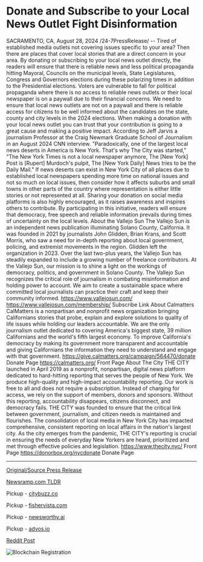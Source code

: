 # Donate and Subscribe to your Local News Outlet Fight Disinformation

SACRAMENTO, CA, August 28, 2024 /24-7PressRelease/ -- Tired of established media outlets not covering issues specific to your area? Then there are places that cover local stories that are a direct concern in your area. By donating or subscribing to your local news outlet directly, the readers will ensure that there is reliable news and less political propaganda hitting Mayoral, Councils on the municipal levels, State Legislatures, Congress and Governors elections during these polarizing times in addition to the Presidential elections.  Voters are vulnerable to fall for political propaganda where there is no access to reliable news outlets or their local newspaper is on a paywall due to their financial concerns. We need to ensure that local news outlets are not on a paywall and there is reliable access for citizens to be well informed about the candidates on the state, county and city levels in the 2024 elections.  When making a donation with your local news outlet you can trust that your contribution is going to a great cause and making a positive impact. According to Jeff Jarvis a journalism Professor at the Craig Newmark Graduate School of Journalism in an August 2024 CNN interview.  "Paradoxically, one of the largest local news deserts in America is New York. That's why The City was started," "The New York Times is not a local newspaper anymore, The [New York] Post is [Rupert] Murdoch's pulpit, The [New York Daily] News tries to be the Daily Mail."   If news deserts can exist in New York City of all places due to established local newspapers spending more time on national issues and not so much on local issues, then consider how it affects suburbs and small towns in other parts of the country where representation is either little stories or not represented at all. Sharing your donation on social media platforms is also highly encouraged, as it raises awareness and inspires others to contribute.   By participating in this initiative, readers will ensure that democracy, free speech and reliable information prevails during times of uncertainty on the local levels.  About the Vallejo Sun  The Vallejo Sun is an independent news publication illuminating Solano County, California. It was founded in 2021 by journalists John Glidden, Brian Krans, and Scott Morris, who saw a need for in-depth reporting about local government, policing, and extremist movements in the region. Glidden left the organization in 2023. Over the last two-plus years, the Vallejo Sun has steadily expanded to include a growing number of freelance contributors. At the Vallejo Sun, our mission is to shine a light on the workings of democracy, politics, and government in Solano County.   The Vallejo Sun recognizes the critical role of journalism in combating misinformation and holding power to account. We aim to create a sustainable space where committed local journalists can practice their craft and keep their community informed.  https://www.vallejosun.com/  https://www.vallejosun.com/membership/ Subscribe Link  About Calmatters  CalMatters is a nonpartisan and nonprofit news organization bringing Californians stories that probe, explain and explore solutions to quality of life issues while holding our leaders accountable. We are the only journalism outlet dedicated to covering America's biggest state, 39 million Californians and the world's fifth largest economy.  To improve California's democracy by making its government more transparent and accountable and giving Californians the information they need to understand and engage with that government.  https://give.calmatters.org/campaign/564470/donate Donate Page  https://calmatters.org/ Front Page  About The City  THE CITY launched in April 2019 as a nonprofit, nonpartisan, digital news platform dedicated to hard-hitting reporting that serves the people of New York. We produce high-quality and high-impact accountability reporting. Our work is free to all and does not require a subscription. Instead of charging for access, we rely on the support of members, donors and sponsors.  Without this reporting, accountability disappears, citizens disconnect, and democracy fails. THE CITY was founded to ensure that the critical link between government, journalism, and citizen needs is maintained and flourishes. The consolidation of local media in New York City has impacted comprehensive, consistent reporting on local affairs in the nation's largest city. As the city emerges from the pandemic, THE CITY's reporting is crucial in ensuring the needs of everyday New Yorkers are heard, prioritized and met through effective policies and legislation.  https://www.thecity.nyc/ Front Page  https://donorbox.org/nycdonate Donate Page 

---

[Original/Source Press Release](https://www.24-7pressrelease.com/press-release/513760/donate-and-subscribe-to-your-local-news-outlet-fight-disinformation)
                    

[Newsramp.com TLDR](https://newsramp.com/curated-news/support-local-news-ensure-reliable-information-for-2024-elections/60c9a4db96824b6b483254693c686343) 


Pickup - [citybuzz.co](https://citybuzz.co/2024/08/28/local-news-outlets-seek-support-to-combat-disinformation-in-2024-elections)

Pickup - [fishervista.com](https://fishervista.com/en/support-for-local-news-outlets-crucial-in-combating-disinformation-ensuring-informed-democracy/20246314)

Pickup - [newsworthy.ai](https://newsworthy.ai/curated/local-news-outlets-seek-support-to-combat-disinformation-in-2024-elections/20246314)

Pickup - [advos.io](https://advos.io/en/support-local-news-to-combat-disinformation-and-strengthen-democracy/20246314)
 



[Reddit Post](https://www.reddit.com/r/Business_NewsRamp/comments/1f386k8/support_local_news_ensure_reliable_information/) 



![Blockchain Registration](https://cdn.newsramp.app/24-7PressRelease/qrcode/248/28/sageUpDK.webp)